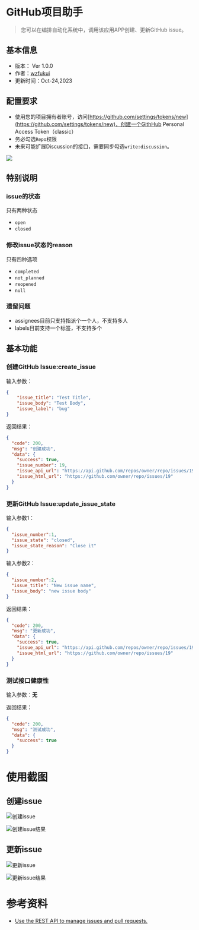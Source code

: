 # GitHub项目助手

> 您可以在编排自动化系统中，调用该应用APP创建、更新GitHub issue。

## 基本信息

- 版本： Ver 1.0.0
- 作者：[wzfukui](https://github.com/wzfukui)
- 更新时间：Oct-24,2023

## 配置要求

- 使用您的项目拥有者账号，访问[https://github.com/settings/tokens/new](https://github.com/settings/tokens/new)，创建一个GithHub Personal Access Token（classic）
- 务必勾选`Repo`权限
- 未来可能扩展Discussion的接口，需要同步勾选`write:discussion`。

![](github-pat-privilege.png)

## 特别说明

### issue的状态

只有两种状态

- `open`
- `closed`

### 修改issue状态的reason

只有四种选项

- `completed`
- `not_planned`
- `reopened`
- `null`

### 遗留问题

- assignees目前只支持指派个一个人，不支持多人
- labels目前支持一个标签，不支持多个

## 基本功能

### 创建GitHub Issue:create_issue

输入参数：
```json
{
    "issue_title": "Test Title",
    "issue_body": "Test Body",
    "issue_label": "bug"
}
```

返回结果：
```json
{
  "code": 200,
  "msg": "创建成功",
  "data": {
    "success": true,
    "issue_number": 19,
    "issue_api_url": "https://api.github.com/repos/owner/repo/issues/19",
    "issue_html_url": "https://github.com/owner/repo/issues/19"
  }
}
```

### 更新GitHub Issue:update_issue_state

输入参数1：

```json
{
  "issue_number":1,
  "issue_state": "closed",
  "issue_state_reason": "Close it"
}
```
输入参数2：

```json
{
  "issue_number":2,
  "issue_title": "New issue name",
  "issue_body": "new issue body"
}
```

返回结果：

```json
{
  "code": 200,
  "msg": "更新成功",
  "data": {
    "success": true,
    "issue_api_url": "https://api.github.com/repos/owner/repo/issues/19",
    "issue_html_url": "https://github.com/owner/repo/issues/19"
  }
}
```

### 测试接口健康性

输入参数：**无**

返回结果：

```json
{
  "code": 200,
  "msg": "测试成功",
  "data": {
    "success": true
  }
}
```
# 使用截图
## 创建issue
![创建issue](github-create-issue.png)

![创建issue结果](github-create-issue-result.png)

## 更新issue

![更新issue](github-update-issue.png)

![更新issue结果](github-update-issue-result.png)

# 参考资料
- [Use the REST API to manage issues and pull requests.](https://docs.github.com/en/rest/issues/issues?apiVersion=2022-11-28)

